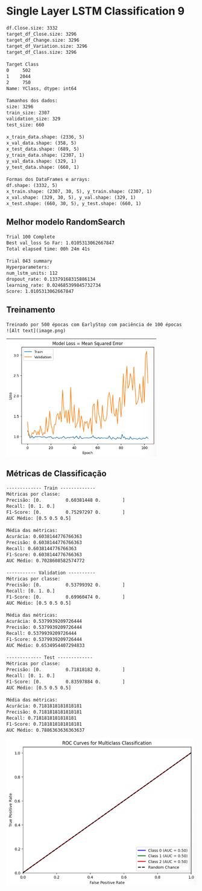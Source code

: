 # Single Layer LSTM Classification 9

    df.Close.size: 3332
    target_df_Close.size: 3296
    target_df_Change.size: 3296
    target_df_Variation.size: 3296
    target_df_Class.size: 3296

    Target Class
    0     502
    1    2044
    2     750
    Name: YClass, dtype: int64

    Tamanhos dos dados:
    size: 3296
    train_size: 2307
    validation_size: 329
    test_size: 660

    x_train_data.shape: (2336, 5)
    x_val_data.shape: (358, 5)
    x_test_data.shape: (689, 5)
    y_train_data.shape: (2307, 1)
    y_val_data.shape: (329, 1)
    y_test_data.shape: (660, 1)

    Formas dos DataFrames e arrays:
    df.shape: (3332, 5)
    x_train.shape: (2307, 30, 5), y_train.shape: (2307, 1)
    x_val.shape: (329, 30, 5), y_val.shape: (329, 1)
    x_test.shape: (660, 30, 5), y_test.shape: (660, 1)
    
## Melhor modelo RandomSearch
    Trial 100 Complete 
    Best val_loss So Far: 1.0105313062667847
    Total elapsed time: 00h 24m 41s

    Trial 043 summary
    Hyperparameters:
    num_lstm_units: 112
    dropout_rate: 0.13379168315886134
    learning_rate: 0.024685399845732734
    Score: 1.0105313062667847

## Treinamento 
    Treinado por 500 épocas com EarlyStop com paciência de 100 épocas
    ![Alt text](image.png)
![Alt text](./img/loss9.png)

## Métricas de Classificação
    ------------- Train -------------
    Métricas por classe:
    Precisão: [0.         0.60381448 0.        ]
    Recall: [0. 1. 0.]
    F1-Score: [0.         0.75297297 0.        ]
    AUC Médio: [0.5 0.5 0.5]

    Média das métricas:
    Acurácia: 0.6038144776766363
    Precisão: 0.6038144776766363
    Recall: 0.6038144776766363
    F1-Score: 0.6038144776766363
    AUC Médio: 0.7028608582574772

    ----------- Validation ----------
    Métricas por classe:
    Precisão: [0.         0.53799392 0.        ]
    Recall: [0. 1. 0.]
    F1-Score: [0.         0.69960474 0.        ]
    AUC Médio: [0.5 0.5 0.5]

    Média das métricas:
    Acurácia: 0.5379939209726444
    Precisão: 0.5379939209726444
    Recall: 0.5379939209726444
    F1-Score: 0.5379939209726444
    AUC Médio: 0.6534954407294833

    ------------- Test -------------
    Métricas por classe:
    Precisão: [0.         0.71818182 0.        ]
    Recall: [0. 1. 0.]
    F1-Score: [0.         0.83597884 0.        ]
    AUC Médio: [0.5 0.5 0.5]

    Média das métricas:
    Acurácia: 0.7181818181818181
    Precisão: 0.7181818181818181
    Recall: 0.7181818181818181
    F1-Score: 0.7181818181818181
    AUC Médio: 0.7886363636363637

![Alt text](./img/auc9.png)